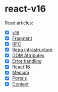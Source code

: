 # react-v16

Read articles:
- [x] [v16](https://reactjs.org/blog/2017/09/26/react-v16.0.html)
- [x] [Fragment](https://reactjs.org/blog/2017/11/28/react-v16.2.0-fragment-support.html)
- [x] [RFC](https://reactjs.org/blog/2017/12/07/introducing-the-react-rfc-process.html)
- [x] [Repo infrastructure](https://reactjs.org/blog/2017/12/15/improving-the-repository-infrastructure.html)
- [x] [DOM Attributes](https://reactjs.org/blog/2017/09/08/dom-attributes-in-react-16.html)
- [x] [Error handling](https://reactjs.org/blog/2017/07/26/error-handling-in-react-16.html)
- [x] [React 16](https://auth0.com/blog/whats-new-in-react16/)
- [x] [Medium](https://medium.com/@baphemot/whats-new-in-react-16-3-d2c9b7b6193b)
- [x] [Portals](https://reactjs.org/docs/portals.html)
- [x] [Context](https://www.youtube.com/watch?v=XLJN4JfniH4)
